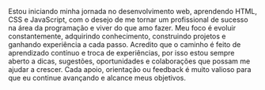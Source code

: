 Estou iniciando minha jornada no desenvolvimento web, aprendendo HTML, CSS e JavaScript, com o desejo de me tornar um profissional de sucesso na área da programação e viver do que amo fazer. Meu foco é evoluir constantemente, adquirindo conhecimento, construindo projetos e ganhando experiência a cada passo.
Acredito que o caminho é feito de aprendizado contínuo e troca de experiências, por isso estou sempre aberto a dicas, sugestões, oportunidades e colaborações que possam me ajudar a crescer. Cada apoio, orientação ou feedback é muito valioso para que eu continue avançando e alcance meus objetivos.
